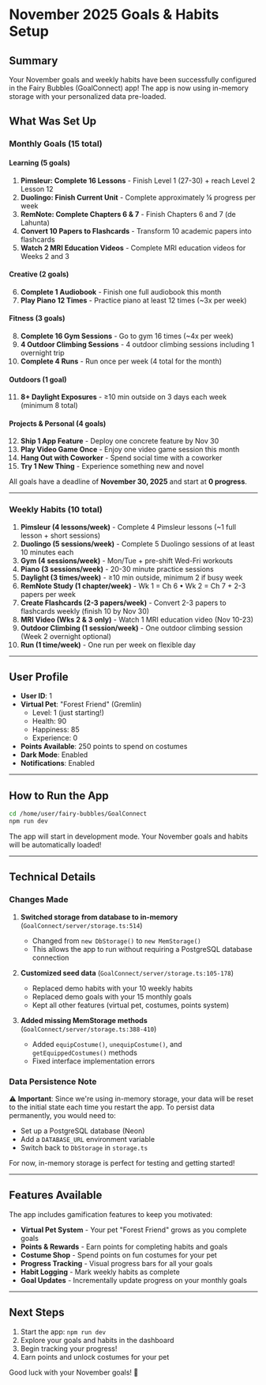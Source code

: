 # November 2025 Goals & Habits Setup

## Summary

Your November goals and weekly habits have been successfully configured in the Fairy Bubbles (GoalConnect) app! The app is now using in-memory storage with your personalized data pre-loaded.

## What Was Set Up

### Monthly Goals (15 total)

#### Learning (5 goals)
1. **Pimsleur: Complete 16 Lessons** - Finish Level 1 (27-30) + reach Level 2 Lesson 12
2. **Duolingo: Finish Current Unit** - Complete approximately ¼ progress per week
3. **RemNote: Complete Chapters 6 & 7** - Finish Chapters 6 and 7 (de Lahunta)
4. **Convert 10 Papers to Flashcards** - Transform 10 academic papers into flashcards
5. **Watch 2 MRI Education Videos** - Complete MRI education videos for Weeks 2 and 3

#### Creative (2 goals)
6. **Complete 1 Audiobook** - Finish one full audiobook this month
7. **Play Piano 12 Times** - Practice piano at least 12 times (~3x per week)

#### Fitness (3 goals)
8. **Complete 16 Gym Sessions** - Go to gym 16 times (~4x per week)
9. **4 Outdoor Climbing Sessions** - 4 outdoor climbing sessions including 1 overnight trip
10. **Complete 4 Runs** - Run once per week (4 total for the month)

#### Outdoors (1 goal)
11. **8+ Daylight Exposures** - ≥10 min outside on 3 days each week (minimum 8 total)

#### Projects & Personal (4 goals)
12. **Ship 1 App Feature** - Deploy one concrete feature by Nov 30
13. **Play Video Game Once** - Enjoy one video game session this month
14. **Hang Out with Coworker** - Spend social time with a coworker
15. **Try 1 New Thing** - Experience something new and novel

All goals have a deadline of **November 30, 2025** and start at **0 progress**.

---

### Weekly Habits (10 total)

1. **Pimsleur (4 lessons/week)** - Complete 4 Pimsleur lessons (~1 full lesson + short sessions)
2. **Duolingo (5 sessions/week)** - Complete 5 Duolingo sessions of at least 10 minutes each
3. **Gym (4 sessions/week)** - Mon/Tue + pre-shift Wed-Fri workouts
4. **Piano (3 sessions/week)** - 20-30 minute practice sessions
5. **Daylight (3 times/week)** - ≥10 min outside, minimum 2 if busy week
6. **RemNote Study (1 chapter/week)** - Wk 1 = Ch 6 • Wk 2 = Ch 7 + 2-3 papers per week
7. **Create Flashcards (2-3 papers/week)** - Convert 2-3 papers to flashcards weekly (finish 10 by Nov 30)
8. **MRI Video (Wks 2 & 3 only)** - Watch 1 MRI education video (Nov 10-23)
9. **Outdoor Climbing (1 session/week)** - One outdoor climbing session (Week 2 overnight optional)
10. **Run (1 time/week)** - One run per week on flexible day

---

## User Profile

- **User ID**: 1
- **Virtual Pet**: "Forest Friend" (Gremlin)
  - Level: 1 (just starting!)
  - Health: 90
  - Happiness: 85
  - Experience: 0
- **Points Available**: 250 points to spend on costumes
- **Dark Mode**: Enabled
- **Notifications**: Enabled

---

## How to Run the App

```bash
cd /home/user/fairy-bubbles/GoalConnect
npm run dev
```

The app will start in development mode. Your November goals and habits will be automatically loaded!

---

## Technical Details

### Changes Made

1. **Switched storage from database to in-memory** (`GoalConnect/server/storage.ts:514`)
   - Changed from `new DbStorage()` to `new MemStorage()`
   - This allows the app to run without requiring a PostgreSQL database connection

2. **Customized seed data** (`GoalConnect/server/storage.ts:105-178`)
   - Replaced demo habits with your 10 weekly habits
   - Replaced demo goals with your 15 monthly goals
   - Kept all other features (virtual pet, costumes, points system)

3. **Added missing MemStorage methods** (`GoalConnect/server/storage.ts:388-410`)
   - Added `equipCostume()`, `unequipCostume()`, and `getEquippedCostumes()` methods
   - Fixed interface implementation errors

### Data Persistence Note

⚠️ **Important**: Since we're using in-memory storage, your data will be reset to the initial state each time you restart the app. To persist data permanently, you would need to:
- Set up a PostgreSQL database (Neon)
- Add a `DATABASE_URL` environment variable
- Switch back to `DbStorage` in `storage.ts`

For now, in-memory storage is perfect for testing and getting started!

---

## Features Available

The app includes gamification features to keep you motivated:

- **Virtual Pet System** - Your pet "Forest Friend" grows as you complete goals
- **Points & Rewards** - Earn points for completing habits and goals
- **Costume Shop** - Spend points on fun costumes for your pet
- **Progress Tracking** - Visual progress bars for all your goals
- **Habit Logging** - Mark weekly habits as complete
- **Goal Updates** - Incrementally update progress on your monthly goals

---

## Next Steps

1. Start the app: `npm run dev`
2. Explore your goals and habits in the dashboard
3. Begin tracking your progress!
4. Earn points and unlock costumes for your pet

Good luck with your November goals! 🎯
